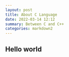 ```yaml
---
layout: post
title: About C Language
date: 2022-03-14 12:12
summary: Between C and C++ 
categories: markdown2
---
```


## Hello world